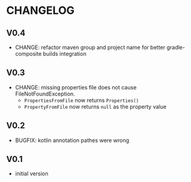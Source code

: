 # CHANGELOG

## V0.4
* CHANGE: refactor maven group and project name for better gradle-composite builds integration

## V0.3
* CHANGE: missing properties file does not cause FileNotFoundException. 
  * `PropertiesFromFile` now returns `Properties()`
  * `PropertyFromFile` now returns `null` as the property value

## V0.2
* BUGFIX: kotlin annotation pathes were wrong

## V0.1
* initial version